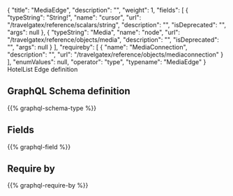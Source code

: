 {
  "title": "MediaEdge",
  "description": "",
  "weight": 1,
  "fields": [
    {
      "typeString": "String!",
      "name": "cursor",
      "url": "/travelgatex/reference/scalars/string",
      "description": "",
      "isDeprecated": "",
      "args": null
    },
    {
      "typeString": "Media",
      "name": "node",
      "url": "/travelgatex/reference/objects/media",
      "description": "",
      "isDeprecated": "",
      "args": null
    }
  ],
  "requireby": [
    {
      "name": "MediaConnection",
      "description": "",
      "url": "/travelgatex/reference/objects/mediaconnection"
    }
  ],
  "enumValues": null,
  "operator": "type",
  "typename": "MediaEdge"
}
HotelList Edge definition
## GraphQL Schema definition

{{% graphql-schema-type %}}

## Fields

{{% graphql-field %}}

## Require by

{{% graphql-require-by %}}
